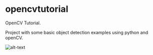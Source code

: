 # opencvtutorial
OpenCV Tutorial.

Project with some basic object detection examples using python and openCV.

![alt-text](https://github.com/jfreek/opencvtutorial/blob/master/images/face_eyes2.gif)
